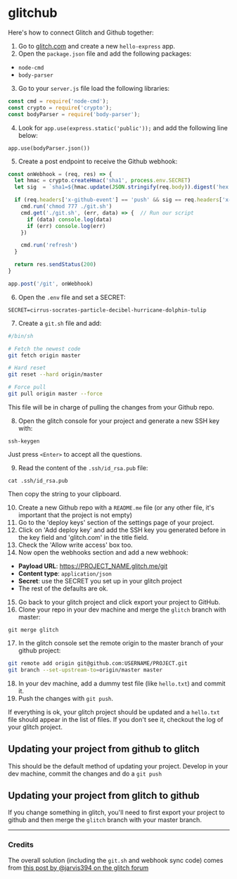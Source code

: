 # glitchub

Here's how to connect Glitch and Github together:

1. Go to [glitch.com](http://glitch.com) and create a new `hello-express` app.
2. Open the `package.json` file and add the following packages:

  - `node-cmd`
  - `body-parser`

3. Go to your `server.js` file load the following libraries:

```js
const cmd = require('node-cmd');
const crypto = require('crypto'); 
const bodyParser = require('body-parser');
```

4. Look for `app.use(express.static('public'));` and add the following line below:

`app.use(bodyParser.json())`

5. Create a post endpoint to receive the Github webhook:

```js
const onWebhook = (req, res) => {
  let hmac = crypto.createHmac('sha1', process.env.SECRET)
  let sig  = `sha1=${hmac.update(JSON.stringify(req.body)).digest('hex')}`

  if (req.headers['x-github-event'] == 'push' && sig == req.headers['x-hub-signature']) {
    cmd.run('chmod 777 ./git.sh') 
    cmd.get('./git.sh', (err, data) => {  // Run our script
      if (data) console.log(data)
      if (err) console.log(err)
    })

    cmd.run('refresh')
  }

  return res.sendStatus(200)
}

app.post('/git', onWebhook)
```

6. Open the `.env` file and set a SECRET:

`SECRET=cirrus-socrates-particle-decibel-hurricane-dolphin-tulip`

7. Create a `git.sh` file and add:

```bash
#/bin/sh

# Fetch the newest code
git fetch origin master

# Hard reset
git reset --hard origin/master

# Force pull
git pull origin master --force
```

This file will be in charge of pulling the changes from your Github repo.

8. Open the glitch console for your project and generate a new SSH key with:

`ssh-keygen`

Just press `<Enter>` to accept all the questions.

9. Read the content of the `.ssh/id_rsa.pub` file:

`cat .ssh/id_rsa.pub`

Then copy the string to your clipboard.

10. Create a new Github repo with a `README.me` file (or any other file, it's important that the project is not empty)
11. Go to the 'deploy keys' section of the settings page of your project.
12. Click on 'Add deploy key' and add the SSH key you generated before in the key field and 'glitch.com' in the title field.
13. Check the 'Allow write access' box too.
14. Now open the webhooks section and add a new webhook:

- **Payload URL**: https://PROJECT_NAME.glitch.me/git
- **Content type**: `application/json`
- **Secret**: use the SECRET you set up in your glitch project
- The rest of the defaults are ok.
    
15. Go back to your glitch project and click export your project to GitHub.
16. Clone your repo in your dev machine and merge the `glitch` branch with master:

`git merge glitch`

17. In the glitch console set the remote origin to the master branch of your github project:

```bash
git remote add origin git@github.com:USERNAME/PROJECT.git
git branch --set-upstream-to=origin/master master
```

18. In your dev machine, add a dummy test file (like `hello.txt`) and commit it.
19. Push the changes with `git push`. 

If everything is ok, your glitch project should be updated and a `hello.txt` file should appear in the list of files. If you don't see it, checkout the log of your glitch project.

## Updating your project from github to glitch

This should be the default method of updating your project. Develop in your dev machine, commit the changes and do a `git push`

## Updating your project from glitch to github

If you change something in glitch, you'll need to first export your project to github and then merge the `glitch` branch with your master branch.

---

### Credits

The overall solution (including the `git.sh` and webhook sync code) comes from [this post by @jarvis394 on the glitch forum](https://support.glitch.com/t/tutorial-how-to-auto-update-your-project-with-github/8124)



